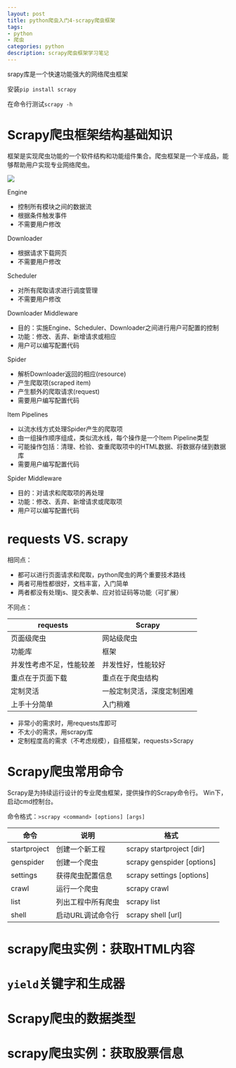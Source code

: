 ```yaml
---
layout: post
title: python爬虫入门4-scrapy爬虫框架
tags:
- python
- 爬虫
categories: python
description: scrapy爬虫框架学习笔记
---
```


srapy库是一个快速功能强大的网络爬虫框架

安装`pip install scrapy`

在命令行测试`scrapy -h`

# Scrapy爬虫框架结构基础知识
框架是实现爬虫功能的一个软件结构和功能组件集合。爬虫框架是一个半成品，能够帮助用户实现专业网络爬虫。

<img src="{{ site.baseurl }}/resource/scrapy.jpg">

Engine
* 控制所有模块之间的数据流
* 根据条件触发事件
* 不需要用户修改

Downloader
* 根据请求下载网页
* 不需要用户修改

Scheduler
* 对所有爬取请求进行调度管理
* 不需要用户修改

Downloader Middleware
* 目的：实施Engine、Scheduler、Downloader之间进行用户可配置的控制
* 功能：修改、丢弃、新增请求或相应
* 用户可以编写配置代码

Spider
* 解析Downloader返回的相应(resource)
* 产生爬取项(scraped item)
* 产生额外的爬取请求(request)
* 需要用户编写配置代码

Item Pipelines
* 以流水线方式处理Spider产生的爬取项
* 由一组操作顺序组成，类似流水线，每个操作是一个Item Pipeline类型
* 可能操作包括：清理、检验、查重爬取项中的HTML数据、将数据存储到数据库
* 需要用户编写配置代码

Spider Middleware
* 目的：对请求和爬取项的再处理
* 功能：修改、丢弃、新增请求或爬取项
* 用户可以编写配置代码

# requests VS. scrapy
相同点：
* 都可以进行页面请求和爬取，python爬虫的两个重要技术路线
* 两者可用性都很好，文档丰富，入门简单
* 两者都没有处理js、提交表单、应对验证码等功能（可扩展）

不同点：

|requests|Scrapy|
|-|-|
|页面级爬虫              |网站级爬虫|
|功能库                  |框架|
|并发性考虑不足，性能较差  |并发性好，性能较好|
|重点在于页面下载         |重点在于爬虫结构|
|定制灵活                |一般定制灵活，深度定制困难
|上手十分简单             |入门稍难|

* 非常小的需求时，用requests库即可
* 不太小的需求，用scrapy库
* 定制程度高的需求（不考虑规模），自搭框架，requests>Scrapy

# Scrapy爬虫常用命令
Scrapy是为持续运行设计的专业爬虫框架，提供操作的Scrapy命令行。
Win下，启动cmd控制台。

命令格式：`>scrapy <command> [options] [args]`

|命令         |说明               |格式|
|-|-|-|
|startproject |创建一个新工程      |scrapy startproject <name> [dir]|
|genspider    |创建一个爬虫        |scrapy genspider [options] <name> <domain>|
|settings     |获得爬虫配置信息    |scrapy settings [options]|
|crawl        |运行一个爬虫        |scrapy crawl <spider>|
|list         |列出工程中所有爬虫  |scrapy list|
|shell        |启动URL调试命令行   |scrapy shell [url]|


# scrapy爬虫实例：获取HTML内容

# `yield`关键字和生成器

# Scrapy爬虫的数据类型

# scrapy爬虫实例：获取股票信息
